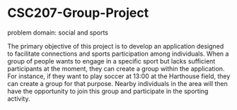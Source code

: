# CSC207-Group-Project

problem domain: social and sports 

The primary objective of this project is to develop an application designed to facilitate connections
and sports participation among individuals. When a group of people wants to engage in a specific sport but
lacks sufficient participants at the moment, they can create a group within the application. 
For instance, if they want to play soccer at 13:00 at the Harthouse field, they can create a group
for that purpose. Nearby individuals in the area will then have the opportunity to join this group
and participate in the sporting activity.